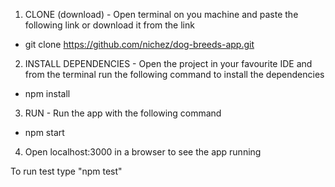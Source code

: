 1. CLONE (download) - Open terminal on you machine and paste the following link or download it from the link
- git clone https://github.com/nichez/dog-breeds-app.git

2. INSTALL DEPENDENCIES - Open the project in your favourite IDE and from the terminal run the following command to install the dependencies
- npm install

3. RUN - Run the app with the following command
- npm start

4. Open localhost:3000 in a browser to see the app running

 To run test type "npm test"
